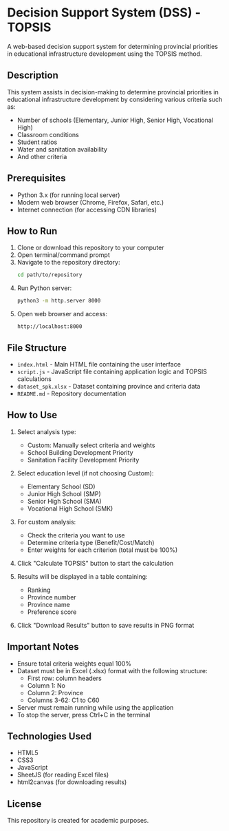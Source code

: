 # Decision Support System (DSS) - TOPSIS

A web-based decision support system for determining provincial priorities in educational infrastructure development using the TOPSIS method.

## Description

This system assists in decision-making to determine provincial priorities in educational infrastructure development by considering various criteria such as:
- Number of schools (Elementary, Junior High, Senior High, Vocational High)
- Classroom conditions
- Student ratios
- Water and sanitation availability
- And other criteria

## Prerequisites

- Python 3.x (for running local server)
- Modern web browser (Chrome, Firefox, Safari, etc.)
- Internet connection (for accessing CDN libraries)

## How to Run

1. Clone or download this repository to your computer
2. Open terminal/command prompt
3. Navigate to the repository directory:
   ```bash
   cd path/to/repository
   ```
4. Run Python server:
   ```bash
   python3 -m http.server 8000
   ```
5. Open web browser and access:
   ```
   http://localhost:8000
   ```

## File Structure

- `index.html` - Main HTML file containing the user interface
- `script.js` - JavaScript file containing application logic and TOPSIS calculations
- `dataset_spk.xlsx` - Dataset containing province and criteria data
- `README.md` - Repository documentation

## How to Use

1. Select analysis type:
   - Custom: Manually select criteria and weights
   - School Building Development Priority
   - Sanitation Facility Development Priority

2. Select education level (if not choosing Custom):
   - Elementary School (SD)
   - Junior High School (SMP)
   - Senior High School (SMA)
   - Vocational High School (SMK)

3. For custom analysis:
   - Check the criteria you want to use
   - Determine criteria type (Benefit/Cost/Match)
   - Enter weights for each criterion (total must be 100%)

4. Click "Calculate TOPSIS" button to start the calculation

5. Results will be displayed in a table containing:
   - Ranking
   - Province number
   - Province name
   - Preference score

6. Click "Download Results" button to save results in PNG format

## Important Notes

- Ensure total criteria weights equal 100%
- Dataset must be in Excel (.xlsx) format with the following structure:
  - First row: column headers
  - Column 1: No
  - Column 2: Province
  - Columns 3-62: C1 to C60
- Server must remain running while using the application
- To stop the server, press Ctrl+C in the terminal

## Technologies Used

- HTML5
- CSS3
- JavaScript
- SheetJS (for reading Excel files)
- html2canvas (for downloading results)

## License

This repository is created for academic purposes.
